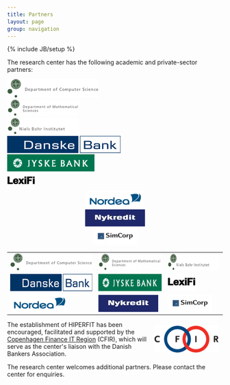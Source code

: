```yaml
---
title: Partners
layout: page
group: navigation
---
```

{% include JB/setup %}

The research center has the following academic and private-sector
partners:


<div class="row-fluid">
  <div class="span4"><a href="http://di.ku.dk"><img alt="diku" src="images/partnerlogos/diku.png"/></a></div>
  <div class="span4"><a href="http://math.ku.dk"><img alt="imf" src="images/partnerlogos/imf.png"/></a></div>
  <div class="span4"><a href="http://www.nbi.ku.dk/"><img alt="nbi" src="images/partnerlogos/nbi.png"/></a></div>
</div>

<div class="row-fluid">
  <div class="span4"><a href="http://danskebank.dk"><img alt="danskebank" src="images/partnerlogos/danskebank.png"/></a></div>
  <div class="span4"><a href="http://jyskebank.dk"><img alt="jyskebank" src="images/partnerlogos/jyskebank.png"/></a></div>
  <div class="span4"><a href="http://lexifi.com"><img alt="lexifi" src="images/partnerlogos/lexifi.png"/></a></div>
</div>

<div class="row-fluid">
  <div class="span4" align="center"><a href="http://nordea.dk"><img alt="nordea" src="images/partnerlogos/nordea.png"/></a></div>
  <div class="span4" align="center"><a href="http://nykredit.dk"><img alt="nykredit" src="images/partnerlogos/nykredit.png"/></a></div>
  <div class="span4" align="center"><a href="http://simcorp.com"><img alt="simcorp" src="images/partnerlogos/simcorp.png"/></a></div>
</div>

<center>

<table border="0" cellspacing="10" cellpadding="20">
<tbody>
<tr>
<td><a href="http://di.ku.dk"><img alt="diku" src="images/partnerlogos/diku.png"/></a></td>
<td><a href="http://math.ku.dk"><img alt="imf" src="images/partnerlogos/imf.png" height="40" width="169" /></a></td>
<td><a href="http://www.nbi.ku.dk/"><img alt="nbi" src="images/partnerlogos/nbi.png" height="40" width="169" /></a></td>
</tr>
<tr>
<td><a href="http://danskebank.dk"><img alt="danskebank" src="images/partnerlogos/danskebank.png" height="40" width="265" /></a></td>
<td><a href="http://jyskebank.dk"><img alt="jyskebank" src="images/partnerlogos/jyskebank.png" height="40" width="204" /></a></td>
<td><a href="http://lexifi.com"><img alt="lexifi" src="images/partnerlogos/lexifi.png" height="40" width="65" /></a></td>
</tr>
<tr>
<td><a href="http://nordea.dk"><img alt="nordea" src="images/partnerlogos/nordea.png" height="40" width="136" /></a></td>
<td><a href="http://nykredit.dk"><img alt="nykredit" src="images/partnerlogos/nykredit.png" height="40" width="140" /></a></td>
<td><a href="http://simcorp.com"><img alt="simcorp" src="images/partnerlogos/simcorp.png" height="40" width="104" /></a></td>
</tr>
</tbody>
</table>

</center> 

<a href="http://www.cfir.dk">
<img style="margin: 10px; float: right;" alt="CFIR"
src="images/partnerlogos/cfir.gif"
width="150" /></a>

The establishment of HIPERFIT has been encouraged, facilitated and
supported by the [Copenhagen Finance IT Region](http://www.cfir.dk)
(CFIR), which will serve as the center's liaison with the Danish
Bankers Association.

The research center welcomes additional partners. Please contact the
center for enquiries.